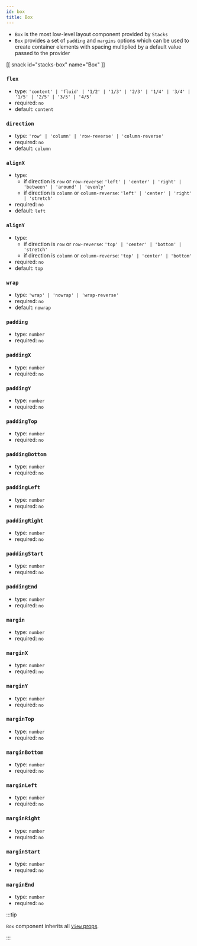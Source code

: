 ```yaml
---
id: box
title: Box
---
```


- `Box` is the most low-level layout component provided by `Stacks`
- `Box` provides a set of `padding` and `margins` options which can be used to create container elements with spacing multiplied by a default value passed to the provider

[[ snack id="stacks-box" name="Box" ]]

### `flex`

- type: `'content' | 'fluid' | '1/2' | '1/3' | '2/3' | '1/4' | '3/4' | '1/5' | '2/5' | '3/5' | '4/5'`
- required: `no`
- default: `content`

### `direction`

- type: `'row' | 'column' | 'row-reverse' | 'column-reverse'`
- required: `no`
- default: `column`

### `alignX`

- type:
  - if direction is `row` or `row-reverse`: `'left' | 'center' | 'right' | 'between' | 'around' | 'evenly'`
  - if direction is `column` or `column-reverse`: `'left' | 'center' | 'right' | 'stretch'`
- required: `no`
- default: `left`

### `alignY`

- type:
  - if direction is `row` or `row-reverse`: `'top' | 'center' | 'bottom' | 'stretch'`
  - if direction is `column` or `column-reverse`: `'top' | 'center' | 'bottom'`
- required: `no`
- default: `top`

### `wrap`

- type: `'wrap' | 'nowrap' | 'wrap-reverse'`
- required: `no`
- default: `nowrap`

### `padding`

- type: `number`
- required: `no`

### `paddingX`

- type: `number`
- required: `no`

### `paddingY`

- type: `number`
- required: `no`

### `paddingTop`

- type: `number`
- required: `no`

### `paddingBottom`

- type: `number`
- required: `no`

### `paddingLeft`

- type: `number`
- required: `no`

### `paddingRight`

- type: `number`
- required: `no`

### `paddingStart`

- type: `number`
- required: `no`

### `paddingEnd`

- type: `number`
- required: `no`

### `margin`

- type: `number`
- required: `no`

### `marginX`

- type: `number`
- required: `no`

### `marginY`

- type: `number`
- required: `no`

### `marginTop`

- type: `number`
- required: `no`

### `marginBottom`

- type: `number`
- required: `no`

### `marginLeft`

- type: `number`
- required: `no`

### `marginRight`

- type: `number`
- required: `no`

### `marginStart`

- type: `number`
- required: `no`

### `marginEnd`

- type: `number`
- required: `no`

:::tip

`Box` component inherits all [`View` props](https://reactnative.dev/docs/view).

:::
